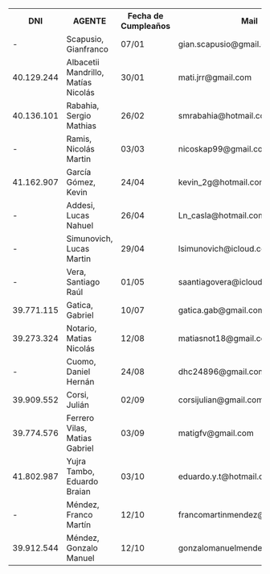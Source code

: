 <table width="800">
            <tr>
              <th>DNI</th>  
              <th>AGENTE</th>
              <th>Fecha de Cumpleaños</th>
              <th>Mail</th>
              <th>SOBRENOMBRE(S) RECONOCIDOS</th>
              <th>Alias</th>
              <th>TodoPago</th>
              <th>CBU</th>
            </tr>
            <tr>
                <td>-</td><!--DNI-->
                <td>Scapusio, Gianfranco</td><!--Agente-->
                <td>07/01</td><!--fecha-->
                <td>gian.scapusio@gmail.com</td><!--mail-->
                <td>Cachu</td><!--sobreNombre-->
                <td>-</td><!--alias-->
                <td>-</td><!--todopago-->
                <td>-</td><!--CBU-->
            </tr>
            <tr>
                <td>40.129.244</td><!--DNI-->
                <td>Albacetii Mandrillo, Matías Nicolás</td><!--Agente-->
                <td>30/01</td><!--fecha-->
                <td>mati.jrr@gmail.com</td><!--mail-->
                <td>-</td><!--sobreNombre-->
                <td>matias.albacetti</td><!--alias-->
                <td>mati.jrr@gmail.com</td><!--todopago-->
                <td>-</td><!--CBU-->
            </tr>
            <tr>
                <td>40.136.101</td><!--DNI-->
                <td>Rabahia, Sergio Mathias</td><!--Agente-->
                <td>26/02</td><!--fecha-->
                <td>smrabahia@hotmail.com</td><!--mail-->
                <td>-</td><!--sobreNombre-->
                <td>srabahia</td><!--alias-->
                <td>smrabahia@hotmail.com</td><!--todopago-->
                <td>0290014810000036328243</td><!--CBU-->
            </tr>
            <tr>
                <td>-</td><!--DNI-->
                <td>Ramis, Nicolás Martin</td><!--Agente-->
                <td>03/03</td><!--fecha-->
                <td>nicoskap99@gmail.com</td><!--mail-->
                <td>Gordo, Jubilado</td><!--sobreNombre-->
                <td>Nicolas.Martin.Ramis</td><!--alias-->
                <td>-</td><!--todopago-->
                <td>0070023830004030458142</td><!--CBU-->
            </tr>
            <tr>
                <td>41.162.907</td><!--DNI-->
                <td>García Gómez, Kevin</td><!--Agente-->
                <td>24/04</td><!--fecha-->
                <td>kevin_2g@hotmail.com</td><!--mail-->
                <td>-</td><!--sobreNombre-->
                <td>FOCO.RUIDO.JADE</td><!--alias-->
                <td>-</td><!--todopago-->
                <td>0070020730004039818727</td><!--CBU-->
            </tr>
            <tr>
                <td>-</td><!--DNI-->
                <td>Addesi, Lucas Nahuel</td><!--Agente-->
                <td>26/04</td><!--fecha-->
                <td>Ln_casla@hotmail.com</td><!--mail-->
                <td>-</td><!--sobreNombre-->
                <td>-</td><!--alias-->
                <td>Ln_casla@hotmail.com</td><!--todopago-->
                <td>-</td><!--CBU-->
            </tr>
            <tr>
                <td>-</td><!--DNI-->
                <td>Simunovich, Lucas Martin</td><!--Agente-->
                <td>29/04</td><!--fecha-->
                <td>lsimunovich@icloud.com</td><!--mail-->
                <td>Colo, Judio</td><!--sobreNombre-->
                <td>lucas-galicia01</td><!--alias-->
                <td>-</td><!--todopago-->
                <td>0070024530004016556523</td><!--CBU-->
            </tr>
            <tr>
                <td>-</td><!--DNI-->
                <td>Vera, Santiago Raúl</td><!--Agente-->
                <td>01/05</td><!--fecha-->
                <td>saantiagovera@icloud.com</td><!--mail-->
                <td>-</td><!--sobreNombre-->
                <td>sanchovera</td><!--alias-->
                <td>sanchovera@hotmail.com</td><!--todopago-->
                <td>0070999030004091246834</td><!--CBU-->
            </tr>
            <tr>
                <td>39.771.115</td><!--DNI-->
                <td>Gatica, Gabriel</td><!--Agente-->
                <td>10/07</td><!--fecha-->
                <td>gatica.gab@gmail.com</td><!--mail-->
                <td>Policia, Gabot, Gabinete</td><!--sobreNombre-->
                <td>-</td><!--alias-->
                <td>-</td><!--todopago-->
                <td>-</td><!--CBU-->
            </tr>
            <tr>
                <td>39.273.324</td><!--DNI-->
                <td>Notario, Matias Nicolás</td><!--Agente-->
                <td>12/08</td><!--fecha-->
                <td>matiasnot18@gmail.com</td><!--mail-->
                <td>Noti, Tego</td><!--sobreNombre-->
                <td>-</td><!--alias-->
                <td>-</td><!--todopago-->
                <td>-</td><!--CBU-->
            </tr>
            <tr>
                <td>-</td><!--DNI-->
                <td>Cuomo, Daniel Hernán</td><!--Agente-->
                <td>24/08</td><!--fecha-->
                <td>dhc24896@gmail.com</td><!--mail-->
                <td>Bisonte</td><!--sobreNombre-->
                <td>GARNJA.MIGA.MORSA</td><!--alias-->
                <td>danycuomo96@gmail.com</td><!--todopago-->
                <td>-</td><!--CBU-->
            </tr>
            <tr>
                <td>39.909.552</td><!--DNI-->
                <td>Corsi, Julián</td><!--Agente-->
                <td>02/09</td><!--fecha-->
                <td>corsijulian@gmail.com</td><!--mail-->
                <td>-</td><!--sobreNombre-->
                <td>-</td><!--alias-->
                <td>-</td><!--todopago-->
                <td>-</td><!--CBU-->
            </tr>
            <tr>
                <td>39.774.576</td><!--DNI-->
                <td>Ferrero Vilas, Matias Gabriel</td><!--Agente-->
                <td>03/09</td><!--fecha-->
                <td>matigfv@gmail.com</td><!--mail-->
                <td>Ferrer</td><!--sobreNombre-->
                <td>ALAMO.MES.CAUSA</td><!--alias-->
                <td>-</td><!--todopago-->
                <td>0720168088000040305668</td><!--CBU-->
            </tr>
            <tr>
                <td>41.802.987</td><!--DNI-->
                <td>Yujra Tambo, Eduardo Braian</td><!--Agente-->
                <td>03/10</td><!--fecha-->
                <td>eduardo.y.t@hotmail.com</td><!--mail-->
                <td>-</td><!--sobreNombre-->
                <td>REFRAN.CUNA.ISLA</td><!--alias-->
                <td></td><!--todopago-->
                <td>0720087888000044912668</td><!--CBU-->
            </tr>
            <tr>
                <td>-</td><!--DNI-->
                <td>Méndez, Franco Martín</td><!--Agente-->
                <td>12/10</td><!--fecha-->
                <td>francomartinmendez@hotmail.com</td><!--mail-->
                <td>-</td><!--sobreNombre-->
                <td>LLAVE.CEREZA.PILA</td><!--alias-->
                <td></td><!--todopago-->
                <td>0720087888000044912668</td><!--CBU-->
            </tr>
            <tr>
                <td>39.912.544</td><!--DNI-->
                <td>Méndez, Gonzalo Manuel</td><!--Agente-->
                <td>12/10</td><!--fecha-->
                <td>gonzalomanuelmendez@hotmail.com</td><!--mail-->
                <td>-</td><!--sobreNombre-->
                <td>PUENTE.SEPIA.PULSO</td><!--alias-->
                <td></td><!--todopago-->
                <td>-</td><!--CBU-->
            </tr>
            </table>
